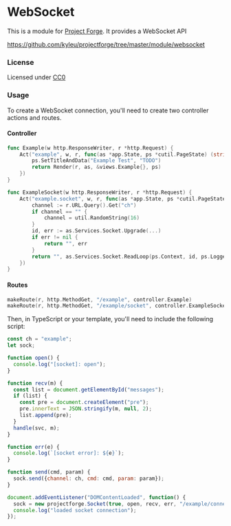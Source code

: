 # WebSocket

This is a module for [Project Forge](https://projectforge.dev). It provides a WebSocket API

https://github.com/kyleu/projectforge/tree/master/module/websocket

### License

Licensed under [CC0](https://creativecommons.org/publicdomain/zero/1.0)

### Usage

To create a WebSocket connection, you'll need to create two controller actions and routes.

#### Controller
```go
func Example(w http.ResponseWriter, r *http.Request) {
	Act("example", w, r, func(as *app.State, ps *cutil.PageState) (string, error) {
		ps.SetTitleAndData("Example Test", "TODO")
		return Render(r, as, &views.Example{}, ps)
	})
}

func ExampleSocket(w http.ResponseWriter, r *http.Request) {
	Act("example.socket", w, r, func(as *app.State, ps *cutil.PageState) (string, error) {
		channel := r.URL.Query().Get("ch")
		if channel == "" {
			channel = util.RandomString(16)
		}
		id, err := as.Services.Socket.Upgrade(...)
		if err != nil {
			return "", err
		}
		return "", as.Services.Socket.ReadLoop(ps.Context, id, ps.Logger)
	})
}

```

#### Routes
```go
makeRoute(r, http.MethodGet, "/example", controller.Example)
makeRoute(r, http.MethodGet, "/example/socket", controller.ExampleSocket)
```

Then, in TypeScript or your template, you'll need to include the following script:

```js
const ch = "example";
let sock;

function open() {
  console.log("[socket]: open");
}

function recv(m) {
  const list = document.getElementById("messages");
  if (list) {
    const pre = document.createElement("pre");
    pre.innerText = JSON.stringify(m, null, 2);
    list.append(pre);
  }
  handle(svc, m);
}

function err(e) {
  console.log(`[socket error]: ${e}`);
}

function send(cmd, param) {
  sock.send({channel: ch, cmd: cmd, param: param});
}

document.addEventListener("DOMContentLoaded", function() {
  sock = new projectforge.Socket(true, open, recv, err, "/example/connect");
  console.log("loaded socket connection");
});

```
